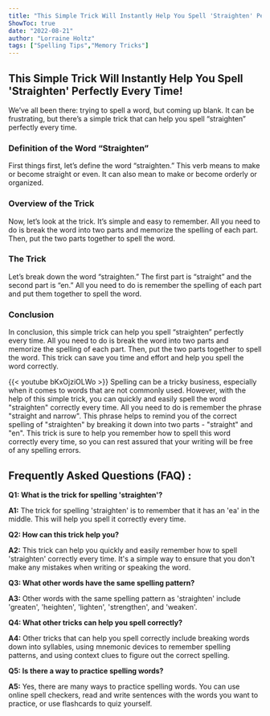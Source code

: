 ```yaml
---
title: "This Simple Trick Will Instantly Help You Spell 'Straighten' Perfectly Every Time!"
ShowToc: true 
date: "2022-08-21"
author: "Lorraine Holtz" 
tags: ["Spelling Tips","Memory Tricks"]
---
```

## This Simple Trick Will Instantly Help You Spell 'Straighten' Perfectly Every Time!

We’ve all been there: trying to spell a word, but coming up blank. It can be frustrating, but there’s a simple trick that can help you spell “straighten” perfectly every time.

### Definition of the Word “Straighten”

First things first, let’s define the word “straighten.” This verb means to make or become straight or even. It can also mean to make or become orderly or organized.

### Overview of the Trick

Now, let’s look at the trick. It’s simple and easy to remember. All you need to do is break the word into two parts and memorize the spelling of each part. Then, put the two parts together to spell the word.

### The Trick

Let’s break down the word “straighten.” The first part is “straight” and the second part is “en.” All you need to do is remember the spelling of each part and put them together to spell the word.

### Conclusion

In conclusion, this simple trick can help you spell “straighten” perfectly every time. All you need to do is break the word into two parts and memorize the spelling of each part. Then, put the two parts together to spell the word. This trick can save you time and effort and help you spell the word correctly.

{{< youtube bKxOjziOLWo >}} 
Spelling can be a tricky business, especially when it comes to words that are not commonly used. However, with the help of this simple trick, you can quickly and easily spell the word "straighten" correctly every time. All you need to do is remember the phrase "straight and narrow". This phrase helps to remind you of the correct spelling of "straighten" by breaking it down into two parts - "straight" and "en". This trick is sure to help you remember how to spell this word correctly every time, so you can rest assured that your writing will be free of any spelling errors.

## Frequently Asked Questions (FAQ) :
**Q1: What is the trick for spelling 'straighten'?**

**A1:** The trick for spelling 'straighten' is to remember that it has an 'ea' in the middle. This will help you spell it correctly every time.

**Q2: How can this trick help you?**

**A2:** This trick can help you quickly and easily remember how to spell 'straighten' correctly every time. It's a simple way to ensure that you don't make any mistakes when writing or speaking the word.

**Q3: What other words have the same spelling pattern?**

**A3:** Other words with the same spelling pattern as 'straighten' include 'greaten', 'heighten', 'lighten', 'strengthen', and 'weaken'.

**Q4: What other tricks can help you spell correctly?**

**A4:** Other tricks that can help you spell correctly include breaking words down into syllables, using mnemonic devices to remember spelling patterns, and using context clues to figure out the correct spelling.

**Q5: Is there a way to practice spelling words?**

**A5:** Yes, there are many ways to practice spelling words. You can use online spell checkers, read and write sentences with the words you want to practice, or use flashcards to quiz yourself.





